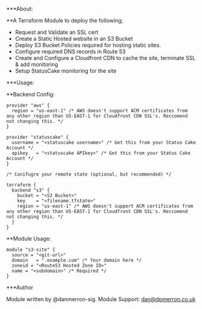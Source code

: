 ***About:

**A Terraform Module to deploy the following; 

* Request and Validate an SSL cert
* Create a Static Hosted website in an S3 Bucket
* Deploy S3 Bucket Policies required for hosting static sites.
* Configure required DNS records in Route 53
* Create and Configure a Cloudfront CDN to cache the site, terminate SSL & add monitoring
* Setup StatusCake monitoring for the site

***Usage:

**Backend Config: 

```
provider "aws" {
  region = "us-east-1" /* AWS doesn't support ACM certificates from any other region than US-EAST-1 for Cloudfront CDN SSL's. Reccomend not changing this. */
}

provider "statuscake" {
  username = "<statuscake username>" /* Get this from your Status Cake Account */
  apikey   = "<statuscake APIkey>" /* Get this from your Status Cake Account */
}

/* Conifugre your remote state (optional, but recommended) */

terraform {
  backend "s3" {
    bucket = "<S3 Bucket>"
    key    = "<filename.tfstate>"
    region = "us-east-1" /* AWS doesn't support ACM certificates from any other region than US-EAST-1 for Cloudfront CDN SSL's. Reccomend not changing this. */
  }
}

```

**Module Usage: 

```
module "s3-site" {
  source = "<git-url>"
  domain   = ".example.com" /* Your domain here */
  zoneid = "<Route53 Hosted Zone ID>" 
  name = "<subdomain>" /* Required */
}

```

***Author

Module written by @danmerron-sig.
Module Support: dan@dpmerron.co.uk